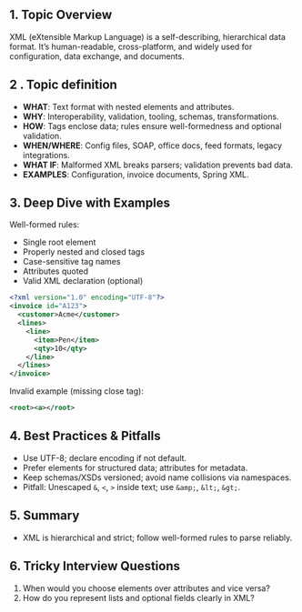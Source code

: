 ## 1. Topic Overview

XML (eXtensible Markup Language) is a self-describing, hierarchical data format. It’s human-readable, cross-platform, and widely used for configuration, data exchange, and documents.

## 2 . Topic definition

- **WHAT**: Text format with nested elements and attributes.
- **WHY**: Interoperability, validation, tooling, schemas, transformations.
- **HOW**: Tags enclose data; rules ensure well-formedness and optional validation.
- **WHEN/WHERE**: Config files, SOAP, office docs, feed formats, legacy integrations.
- **WHAT IF**: Malformed XML breaks parsers; validation prevents bad data.
- **EXAMPLES**: Configuration, invoice documents, Spring XML.

## 3. Deep Dive with Examples

Well-formed rules:
- Single root element
- Properly nested and closed tags
- Case-sensitive tag names
- Attributes quoted
- Valid XML declaration (optional)

```xml
<?xml version="1.0" encoding="UTF-8"?>
<invoice id="A123">
  <customer>Acme</customer>
  <lines>
    <line>
      <item>Pen</item>
      <qty>10</qty>
    </line>
  </lines>
</invoice>
```

Invalid example (missing close tag):
```xml
<root><a></root>
```

## 4. Best Practices & Pitfalls

- Use UTF-8; declare encoding if not default.
- Prefer elements for structured data; attributes for metadata.
- Keep schemas/XSDs versioned; avoid name collisions via namespaces.
- Pitfall: Unescaped `&`, `<`, `>` inside text; use `&amp;`, `&lt;`, `&gt;`.

## 5. Summary

- XML is hierarchical and strict; follow well-formed rules to parse reliably.

## 6. Tricky Interview Questions

1) When would you choose elements over attributes and vice versa?
2) How do you represent lists and optional fields clearly in XML?
